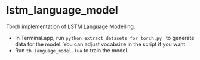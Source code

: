 # lstm_language_model
Torch implementation of LSTM Language Modelling.

- In Terminal.app, run ```python extract_datasets_for_torch.py ``` to generate data for the model. You can adjust vocabsize in the script if you want.
- Run ```th language_model.lua``` to train the model. 
